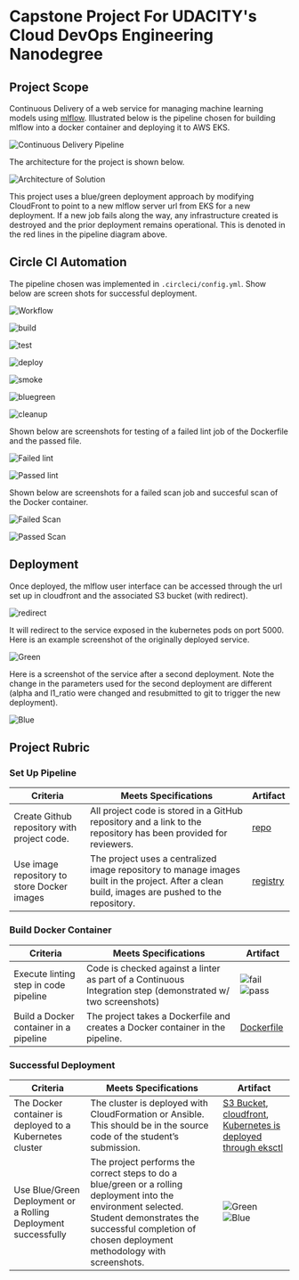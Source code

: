 # Capstone Project For UDACITY's Cloud DevOps Engineering Nanodegree

## Project Scope

Continuous Delivery of a web service for managing machine learning models using [mlflow](https://mlflow.org).  Illustrated below is the pipeline chosen for building mlflow into a docker container and deploying it to AWS EKS. 

![Continuous Delivery Pipeline](images/pipeline.png)

The architecture for the project is shown below.

![Architecture of Solution](images/architecture.png)

This project uses a blue/green deployment approach by modifying CloudFront to point to a new mlflow server url from EKS for a new deployment.  If a new job fails along the way, any infrastructure created is destroyed and the prior deployment remains operational.  This is denoted in the red lines in the pipeline diagram above.

## Circle CI Automation

The pipeline chosen was implemented in `.circleci/config.yml`.  Show below are screen shots for successful deployment.

![Workflow](images/build.png)

![build](images/build.png)

![test](images/test.png)

![deploy](images/deploy.png)

![smoke](images/smoke.png)

![bluegreen](images/bluegreen.png)

![cleanup](images/cleanup.png)


Shown below are screenshots for testing of a failed lint job of the Dockerfile and the passed file.

![Failed lint](images/fail-lint.png)

![Passed lint](images/pass-lint.png)

Shown below are screenshots for a failed scan job and succesful scan of the Docker container.

![Failed Scan](images/fail-scan.png)

![Passed Scan](images/pass-scan.png)

## Deployment
Once deployed, the mlflow user interface can be accessed through the url set up in cloudfront and the associated S3 bucket (with redirect).

![redirect](images/s3redirect.png)

It will redirect to the service exposed in the kubernetes pods on port 5000.  Here is an example screenshot of the originally deployed service.

![Green](images/green.png)

Here is a screenshot of the service after a second deployment.  Note the change in the parameters used for the second deployment are different (alpha and l1_ratio were changed and resubmitted to git to trigger the new deployment).

![Blue](images/blue.png)

## Project Rubric

### Set Up Pipeline
Criteria | Meets Specifications | Artifact
--- | --- | ---
Create Github repository with project code. | All project code is stored in a GitHub repository and a link to the repository has been provided for reviewers. | [repo](https://github.com/StuKozola/Udacity-CloudDevOps-Capstone)
Use image repository to store Docker images | The project uses a centralized image repository to manage images built in the project. After a clean build, images are pushed to the repository. | [registry](https://hub.docker.com/r/kozola/mlflow_server)


### Build Docker Container
Criteria | Meets Specifications | Artifact
--- | --- | ---
Execute linting step in code pipeline | Code is checked against a linter as part of a Continuous Integration step (demonstrated w/ two screenshots) | ![fail](images/fail-linting.png) ![pass](images/pass-linting.png) 
Build a Docker container in a pipeline | The project takes a Dockerfile and creates a Docker container in the pipeline. | [Dockerfile](Dockerfile)

### Successful Deployment
Criteria | Meets Specifications | Artifact
--- | --- | ---
The Docker container is deployed to a Kubernetes cluster | The cluster is deployed with CloudFormation or Ansible. This should be in the source code of the student’s submission. | [S3 Bucket](.circleci/aws/artifact-store.yml), [cloudfront](.circleci/aws/cloudfront.yml), [Kubernetes is deployed through eksctl](.circleci/config.yml)
Use Blue/Green Deployment or a Rolling Deployment successfully | The project performs the correct steps to do a blue/green or a rolling deployment into the environment selected. Student demonstrates the successful completion of chosen deployment methodology with screenshots. | ![Green](images/green.png) ![Blue](images/blue.png)